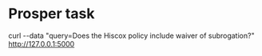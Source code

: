 # Prosper task

curl --data "query=Does the Hiscox policy include waiver of subrogation?" http://127.0.0.1:5000

